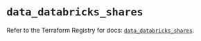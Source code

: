 # `data_databricks_shares`

Refer to the Terraform Registry for docs: [`data_databricks_shares`](https://registry.terraform.io/providers/databricks/databricks/1.81.0/docs/data-sources/shares).
